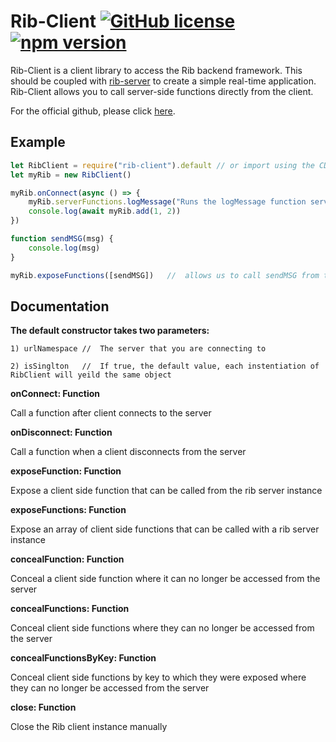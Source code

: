 # Rib-Client [![GitHub license](https://img.shields.io/badge/license-MIT-blue.svg)](https://github.com/TheCollinCashio/Rib/blob/master/LICENSE) [![npm version](https://img.shields.io/npm/v/rib-client.svg?style=flat)](https://www.npmjs.com/package/rib-client)
Rib-Client is a client library to access the Rib backend framework. This should be coupled with [rib-server](https://www.npmjs.com/package/rib-server) to create a simple real-time application. Rib-Client allows you to call server-side functions directly from the client.

For the official github, please click [here](https://github.com/TheCollinCashio/Rib).

## Example
```js
let RibClient = require("rib-client").default // or import using the CDN https://unpkg.com/rib-client@[VERSION#]/lib/cdn.js
let myRib = new RibClient()

myRib.onConnect(async () => {
    myRib.serverFunctions.logMessage("Runs the logMessage function server side 👨🏻‍💻")
    console.log(await myRib.add(1, 2))
})

function sendMSG(msg) {
    console.log(msg)
}

myRib.exposeFunctions([sendMSG])   //  allows us to call sendMSG from the server
```

## Documentation
**The default constructor takes two parameters:**
```
1) urlNamespace //  The server that you are connecting to
```
```
2) isSinglton   //  If true, the default value, each instentiation of RibClient will yeild the same object
```

**onConnect: Function**

Call a function after client connects to the server

**onDisconnect: Function**

Call a function when a client disconnects from the server

**exposeFunction: Function** 

Expose a client side function that can be called from the rib server instance

**exposeFunctions: Function** 

Expose an array of client side functions that can be called with a rib server instance

**concealFunction: Function** 

Conceal a client side function where it can no longer be accessed from the server

**concealFunctions: Function** 

Conceal client side functions where they can no longer be accessed from the server

**concealFunctionsByKey: Function**

Conceal client side functions by key to which they were exposed where they can no longer be accessed from the server

**close: Function**

Close the Rib client instance manually
